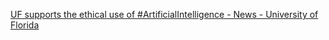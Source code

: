 [UF supports the ethical use of #ArtificialIntelligence - News - University of Florida ](https://qi.tc/qi/6613)